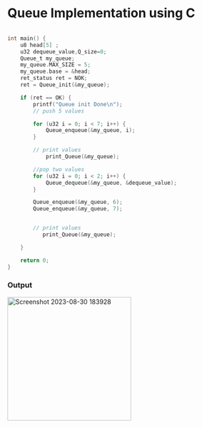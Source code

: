 # Queue Implementation using C 


```C

int main() {
	u8 head[5] ;
	u32 dequeue_value,Q_size=0;
	Queue_t my_queue;
	my_queue.MAX_SIZE = 5;
	my_queue.base = &head;
	ret_status ret = NOK;
	ret = Queue_init(&my_queue);

	if (ret == OK) {
		printf("Queue init Done\n");
		// push 5 values

		for (u32 i = 0; i < 7; i++) {
			Queue_enqueue(&my_queue, i);
		}

		// print values
			print_Queue(&my_queue);

		//pop two values
		for (u32 i = 0; i < 2; i++) {
			Queue_dequeue(&my_queue, &dequeue_value);
		}

		Queue_enqueue(&my_queue, 6);
		Queue_enqueue(&my_queue, 7);


		// print values
		   print_Queue(&my_queue);

	}

	return 0;
}


```
### Output


<img width="277" alt="Screenshot 2023-08-30 183928" src="https://github.com/alaawahba13/MasterEmbeddedSystems/assets/101985923/9db0d3a0-2f2d-429d-a4d5-4cce5f0282f5">

